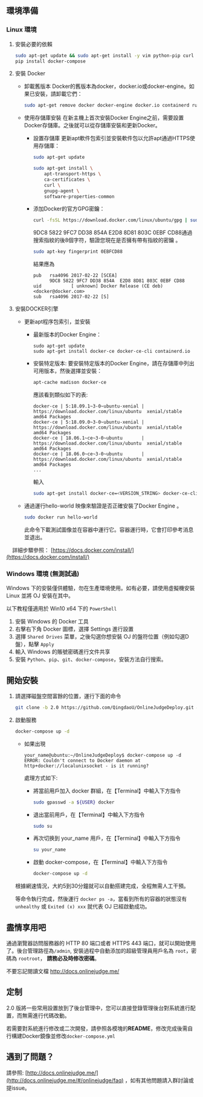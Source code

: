 ## 環境準備

### Linux 環境

1. 安裝必要的依賴

    ```bash
    sudo apt-get update && sudo apt-get install -y vim python-pip curl git
    pip install docker-compose
    ```
    
2. 安裝 Docker
   
   - 卸載舊版本
        Docker的舊版本為docker，docker.io或docker-engine。如果已安裝，請卸載它們：
        
        ```bash
        sudo apt-get remove docker docker-engine docker.io containerd runc
        ```
           
    - 使用存儲庫安裝
        在新主機上首次安裝Docker Engine之前，需要設置Docker存儲庫。之後就可以從存儲庫安裝和更新Docker。

        - 設置存儲庫
            更新apt軟件包索引並安裝軟件包以允許apt通過HTTPS使用存儲庫：
        
            ```bash
            sudo apt-get update
            ```

            ```bash
            sudo apt-get install \
                apt-transport-https \
                ca-certificates \
                curl \
                gnupg-agent \
                software-properties-common
            ```

        - 添加Docker的官方GPG密鑰：
        
            ```bash
            curl -fsSL https://download.docker.com/linux/ubuntu/gpg | sudo apt-key add -
            ```

            9DC8 5822 9FC7 DD38 854A  E2D8 8D81 803C 0EBF CD88通過搜索指紋的後8個字符，驗證您現在是否擁有帶有指紋的密鑰 。
        
            ```bash
            sudo apt-key fingerprint 0EBFCD88
            ```
            
            結果應為
            ```
            pub   rsa4096 2017-02-22 [SCEA]
                  9DC8 5822 9FC7 DD38 854A  E2D8 8D81 803C 0EBF CD88
            uid           [ unknown] Docker Release (CE deb) <docker@docker.com>
            sub   rsa4096 2017-02-22 [S]
            ```
3. 安裝DOCKER引擎
    - 更新apt程序包索引，並安裝
        - 最新版本的Docker Engine：
    
            ```
            sudo apt-get update
            sudo apt-get install docker-ce docker-ce-cli containerd.io
            ```
        - 安裝特定版本:
            要安裝特定版本的Docker Engine，請在存儲庫中列出可用版本，然後選擇並安裝：
            
            ```bash
            apt-cache madison docker-ce
            ```
            
            應該看到類似如下的表:
            
            ```
            docker-ce | 5:18.09.1~3-0~ubuntu-xenial | https://download.docker.com/linux/ubuntu  xenial/stable amd64 Packages
            docker-ce | 5:18.09.0~3-0~ubuntu-xenial | https://download.docker.com/linux/ubuntu  xenial/stable amd64 Packages
            docker-ce | 18.06.1~ce~3-0~ubuntu       | https://download.docker.com/linux/ubuntu  xenial/stable amd64 Packages
            docker-ce | 18.06.0~ce~3-0~ubuntu       | https://download.docker.com/linux/ubuntu  xenial/stable amd64 Packages
            ...
            ```
            輸入
            
            ```bash
            sudo apt-get install docker-ce=<VERSION_STRING> docker-ce-cli=<VERSION_STRING> containerd.io
            ```
            
    - 通過運行hello-world 映像來驗證是否正確安裝了Docker Engine 。
    
        ```bash
        sudo docker run hello-world
        ```
        
        此命令下載測試圖像並在容器中運行它。容器運行時，它會打印參考消息並退出。
         
    詳細步驟參照： [https://docs.docker.com/install/](https://docs.docker.com/install/)

### Windows 環境 (無測試過)


Windows 下的安裝僅供體驗，勿在生產環境使用。如有必要，請使用虛擬機安裝 Linux 並將 OJ 安裝在其中。

以下教程僅適用於 Win10 x64 下的 `PowerShell`

1. 安裝 Windows 的 Docker 工具
2. 右擊右下角 Docker 圖標，選擇 Settings 進行設置
3. 選擇 `Shared Drives` 菜單，之後勾選你想安裝 OJ 的盤符位置（例如勾選D盤），點擊 `Apply`
4. 輸入 Windows 的賬號密碼進行文件共享
5. 安裝 `Python`、`pip`、`git`、`docker-compose`，安裝方法自行搜索。

## 開始安裝

1. 請選擇磁盤空間富餘的位置，運行下面的命令

    ```bash
    git clone -b 2.0 https://github.com/QingdaoU/OnlineJudgeDeploy.git && cd OnlineJudgeDeploy
    ```

2. 啟動服務

    ```bash
    docker-compose up -d  
    ```
    
    - 如果出現
    
        ```
        your_name@ubuntu:~/OnlineJudgeDeploy$ docker-compose up -d
        ERROR: Couldn't connect to Docker daemon at http+docker://localunixsocket - is it running?
        ```
        
        處理方式如下:
        
        - 將當前用戶加入 docker 群組，在【Terminal】中輸入下方指令
            
            ```bash
            sudo gpasswd -a ${USER} docker
            ```
                
         - 退出當前用戶，在【Terminal】中輸入下方指令
                
            ```bash
            sudo su
            ```
            
         - 再次切换到 your_name 用戶，在【Terminal】中輸入下方指令
            
            ```bash
            su your_name
            ```
         - 啟動 docker-compose，在【Terminal】中輸入下方指令
            
            ```bash
            docker-compose up -d
            ```
    
    根據網速情況，大約5到30分鐘就可以自動搭建完成，全程無需人工干預。

    等命令執行完成，然後運行 `docker ps -a`，當看到所有的容器的狀態沒有 `unhealthy` 或 `Exited (x) xxx` 就代表 OJ 已經啟動成功。

## 盡情享用吧

通過瀏覽器訪問服務器的 HTTP 80 端口或者 HTTPS 443 端口，就可以開始使用了。後台管理路徑為`/admin`, 安裝過程中自動添加的超級管理員用戶名為 `root`，密碼為 `rootroot`， **請務必及時修改密碼**。

不要忘記閱讀文檔 http://docs.onlinejudge.me/

## 定制

2.0 版將一些常用設置放到了後台管理中，您可以直接登錄管理後台對系統進行配置，而無需進行代碼改動。

若需要對系統進行修改或二次開發，請參照各模塊的**README**，修改完成後需自行構建Docker鏡像並修改`docker-compose.yml`

## 遇到了問題？

請參照: [http://docs.onlinejudge.me/](http://docs.onlinejudge.me/#/onlinejudge/faq) ，如有其他問題請入群討論或提issue。
